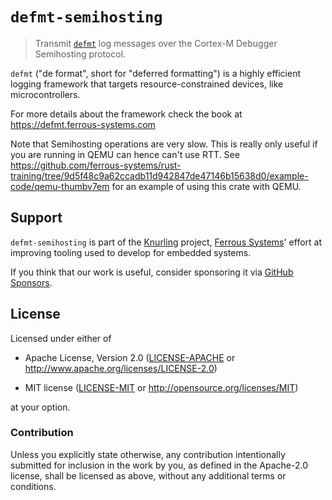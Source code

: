 # `defmt-semihosting`

> Transmit [`defmt`] log messages over the Cortex-M Debugger Semihosting protocol.

[`defmt`]: https://github.com/knurling-rs/defmt

`defmt` ("de format", short for "deferred formatting") is a highly efficient logging framework that targets resource-constrained devices, like microcontrollers.

For more details about the framework check the book at https://defmt.ferrous-systems.com

Note that Semihosting operations are very slow. This is really only useful if
you are running in QEMU can hence can't use RTT. See
<https://github.com/ferrous-systems/rust-training/tree/9d5f48c9a62ccadb11d942847de47146b15638d0/example-code/qemu-thumbv7em>
for an example of using this crate with QEMU.

## Support

`defmt-semihosting` is part of the [Knurling] project, [Ferrous Systems]' effort at
improving tooling used to develop for embedded systems.

If you think that our work is useful, consider sponsoring it via [GitHub
Sponsors].

## License

Licensed under either of

- Apache License, Version 2.0 ([LICENSE-APACHE](LICENSE-APACHE) or
  http://www.apache.org/licenses/LICENSE-2.0)

- MIT license ([LICENSE-MIT](LICENSE-MIT) or http://opensource.org/licenses/MIT)

at your option.

### Contribution

Unless you explicitly state otherwise, any contribution intentionally submitted
for inclusion in the work by you, as defined in the Apache-2.0 license, shall be
licensed as above, without any additional terms or conditions.

[Knurling]: https://knurling.ferrous-systems.com/
[Ferrous Systems]: https://ferrous-systems.com/
[GitHub Sponsors]: https://github.com/sponsors/knurling-rs
